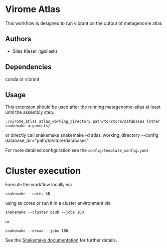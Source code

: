 # Virome Atlas

This workflow is designed to run vibrant on the output of metagenome atlas

## Authors

* Silas Kieser (@silask)

## Dependencies

conda or vibrant

## Usage

This extension should be used after the running metagenome-atlas at least until the assembly step.


    ./virome_atlas atlas_working_directory path/to/store/databases {other snakemake arguments}

or directly call snakemake
    snakemake -d atlas_working_directory --config database_dir="path/to/store/databases"


For more detailed configuration see the `config/template_config.yaml`

# Cluster execution

Execute the workflow locally via

    snakemake --cores $N

using `$N` cores or run it in a cluster environment via

    snakemake --cluster qsub --jobs 100

or

    snakemake --drmaa --jobs 100

See the [Snakemake documentation](https://snakemake.readthedocs.io) for further details.
